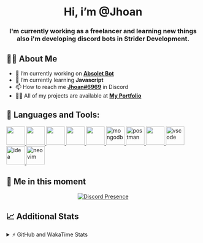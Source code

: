 <h1 align="center">Hi, i’m @Jhoan</h1>
<h3 align="center">I'm currently working as a freelancer and learning new things also i'm developing discord bots in Strider Development.</h3>

## 🙋‍♂️ About Me

- 🔭 I’m currently working on **[Absolet Bot](https://strider.cloud)**
- 🌱 I’m currently learning **Javascript**
- 📫 How to reach me **[Jhoan#6969](https://jhoan.monster/)** in Discord
- 👨‍💻 All of my projects are available at **[My Portfolio](https://jhoan.monster)**

## 🚀 Languages and Tools:
<p align="left"> 
    <a href="https://developer.mozilla.org/en-US/docs/Web/JavaScript" target="_blank"> <img src="https://img.icons8.com/color/48/000000/javascript.png" width="48" height="48"/> </a> 
    <a href="https://www.w3.org/html/" target="_blank"> <img src="https://img.icons8.com/color/48/000000/html-5.png" width="48" height="48"/> </a> 
    <a href="https://www.w3schools.com/css/" target="_blank"> <img src="https://img.icons8.com/color/48/000000/css3.png" width="48" height="48"/> </a> 
    <a href="https://getbootstrap.com" target="_blank"> <img src="https://img.icons8.com/color/48/000000/bootstrap.png" width="48" height="48"/> </a> 
    <a href="https://nodejs.org" target="_blank"> <img src="https://i.imgur.com/XX8lvL7.png" width="48" height="48"/> </a> 
    <a href="https://www.mongodb.com/" target="_blank"> <img src="https://i.imgur.com/nRtS3AN.png" alt="mongodb" width="48" height="48"/> </a> 
    <a href="https://postman.com" target="_blank"> <img src="https://www.vectorlogo.zone/logos/getpostman/getpostman-icon.svg" alt="postman" width="48" height="48"/> </a>   
    <a href="https://git-scm.com/" target="_blank"> <img src="https://img.icons8.com/color/48/000000/git.png" width="48" height="48"/> </a> 
    <a href="https://code.visualstudio.com" target="_blank" > <img src="https://upload.wikimedia.org/wikipedia/commons/thumb/9/9a/Visual_Studio_Code_1.35_icon.svg/2048px-Visual_Studio_Code_1.35_icon.svg.png" alt="vscode" width="48" height="48"> </a>
    <a href="https://www.jetbrains.com/es-es/idea/" target="_blank" > <img src="https://resources.jetbrains.com/storage/products/intellij-idea/img/meta/intellij-idea_logo_300x300.png" alt="idea" width="48" height="48"> </a>
    <a href="https://neovim.io" target="_blank"> <img src="https://icons.iconarchive.com/icons/papirus-team/papirus-apps/512/nvim-icon.png" alt="neovim" width="48" height="48"/> </a>
</p>
  
## 👤 Me in this moment
<p align="center">
    <a href="https://discord.com/users/852617426591154177" target="_blank" rel="nofollow">
        <img src="https://lanyard-profile-readme.vercel.app/api/852617426591154177?idleMessage=Probably%20coding%20Absolet..." alt="Discord Presence" align="center">
    </a>
</p>

## 📈 Additional Stats
<details>
    <summary>⚡ GitHub and WakaTime Stats</summary>
    <br/>

<!--START_SECTION:waka-->
![Code Time](http://img.shields.io/badge/Code%20Time-251%20hrs%2057%20mins-blue)

**🐱 My GitHub Data** 

> 🏆 632 Contributions in the Year 2022
 > 
> 📦 47.6 kB Used in GitHub's Storage 
 > 
> 💼 Opted to Hire
 > 
> 📜 4 Public Repositories 
 > 
> 🔑 21 Private Repositories  
 > 
**I'm an Early 🐤** 

```text
🌞 Morning    54 commits     ██░░░░░░░░░░░░░░░░░░░░░░░   8.91% 
🌆 Daytime    253 commits    ██████████░░░░░░░░░░░░░░░   41.75% 
🌃 Evening    261 commits    ██████████░░░░░░░░░░░░░░░   43.07% 
🌙 Night      38 commits     █░░░░░░░░░░░░░░░░░░░░░░░░   6.27%

```
📅 **I'm Most Productive on Saturday** 

```text
Monday       78 commits     ███░░░░░░░░░░░░░░░░░░░░░░   12.87% 
Tuesday      89 commits     ███░░░░░░░░░░░░░░░░░░░░░░   14.69% 
Wednesday    102 commits    ████░░░░░░░░░░░░░░░░░░░░░   16.83% 
Thursday     63 commits     ██░░░░░░░░░░░░░░░░░░░░░░░   10.4% 
Friday       71 commits     ███░░░░░░░░░░░░░░░░░░░░░░   11.72% 
Saturday     121 commits    █████░░░░░░░░░░░░░░░░░░░░   19.97% 
Sunday       82 commits     ███░░░░░░░░░░░░░░░░░░░░░░   13.53%

```


📊 **This Week I Spent My Time On** 

```text
⌚︎ Time Zone: America/Bogota

💬 Programming Languages: 
JavaScript               29 hrs 57 mins      █████████████████████░░░░   87.35% 
YAML                     2 hrs 38 mins       ██░░░░░░░░░░░░░░░░░░░░░░░   7.68% 
JSON                     32 mins             ░░░░░░░░░░░░░░░░░░░░░░░░░   1.6% 
Markdown                 30 mins             ░░░░░░░░░░░░░░░░░░░░░░░░░   1.46% 
Text                     13 mins             ░░░░░░░░░░░░░░░░░░░░░░░░░   0.68%

🔥 Editors: 
VS Code                  34 hrs 1 min        ████████████████████████░   99.21% 
Neovim                   16 mins             ░░░░░░░░░░░░░░░░░░░░░░░░░   0.79%

🐱‍💻 Projects: 
Absolet-Bot              32 hrs 37 mins      ███████████████████████░░   95.17% 
absolet-guide            33 mins             ░░░░░░░░░░░░░░░░░░░░░░░░░   1.62% 
embed-creator            26 mins             ░░░░░░░░░░░░░░░░░░░░░░░░░   1.3% 
Token-Joiner-Discord     17 mins             ░░░░░░░░░░░░░░░░░░░░░░░░░   0.85% 
dashboard                12 mins             ░░░░░░░░░░░░░░░░░░░░░░░░░   0.61%

💻 Operating System: 
Linux                    34 hrs 17 mins      █████████████████████████   100.0%

```

**I Mostly Code in JavaScript** 

```text
JavaScript               14 repos            █████████████████░░░░░░░░   70.0% 
Java                     2 repos             ██░░░░░░░░░░░░░░░░░░░░░░░   10.0% 
SCSS                     1 repo              █░░░░░░░░░░░░░░░░░░░░░░░░   5.0% 
TypeScript               1 repo              █░░░░░░░░░░░░░░░░░░░░░░░░   5.0% 
Shell                    1 repo              █░░░░░░░░░░░░░░░░░░░░░░░░   5.0%

```



 Last Updated on 25/06/2022 20:38:52 UTC
<!--END_SECTION:waka-->
</details>
